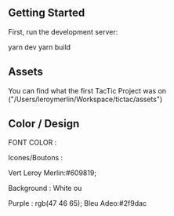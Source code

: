 ## Getting Started

First, run the development server:

yarn dev
yarn build

## Assets

You can find what the first TacTic Project was on ("/Users/leroymerlin/Workspace/tictac/assets")

## Color / Design

FONT COLOR :

Icones/Boutons :

Vert Leroy Merlin:#609819;

Background : White ou

Purple : rgb(47 46 65);
Bleu Adeo:#2f9dac
